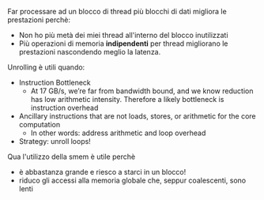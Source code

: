 Far processare ad un blocco di thread più blocchi di dati migliora le prestazioni perchè:
- Non ho più metà dei miei thread all'interno del blocco inutilizzati
- Più operazioni di memoria **indipendenti** per thread migliorano le prestazioni nascondendo meglio la latenza.

Unrolling è utili quando:
- Instruction Bottleneck
	- At 17 GB/s, we’re far from bandwidth bound, and we know reduction has low arithmetic intensity. Therefore a likely bottleneck is instruction overhead
- Ancillary instructions that are not loads, stores, or arithmetic for the core computation
	- In other words: address arithmetic and loop overhead
- Strategy: unroll loops!

Qua l'utilizzo della smem è utile perchè
- è abbastanza grande e riesco a starci in un blocco! 
- riduco gli accessi alla memoria globale che, seppur coalescenti, sono lenti
